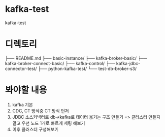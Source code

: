 # kafka-test
kafka-test

# 디렉토리
├── README.md
├── basic-instance/
├── kafka-broker-basic/
├── kafka-broker-connect-basic/
├── kafka-control/
├── kafka-jdbc-connector-test/
├── python-kafka-test/
└── test-db-broker-s3/

# 봐야할 내용
1. kafka 기본
2. CDC, CT 방식중 CT 방식 먼저
3. JDBC 소스커넥터로 db->kafka로 데이터 옮기는 구조 만들기
=> 클러스터 만들지말고 우선 노드 1개로 빠르게 세팅 해보기
4. 이후 클러스터 구성해보기
